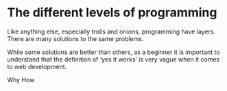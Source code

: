 # The different levels of programming

Like anything else, especially trolls and onions, programming have layers. There are many solutions to the same problems.

While some solutions are better than others, as a beginner it is important to understand that the definition of ‘yes it works’ is very vague when it comes to web development.

Why
How